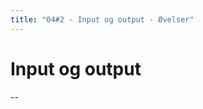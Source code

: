 ```yaml
---
title: "04#2 - Input og output - Øvelser"
---
```

<!-- .slide: class="ek-academic-fire" -->
# Input og output

--